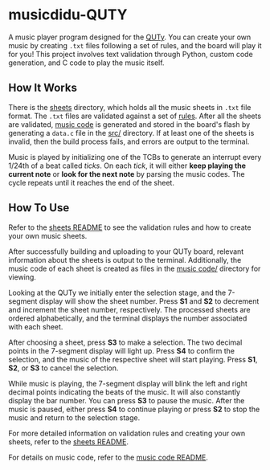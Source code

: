 # musicdidu-QUTY

A music player program designed for the [QUTy](https://cab202.github.io/quty/). You can create your own music by creating `.txt` files following a set of rules, and the board will play it for you! This project involves text validation through Python, custom code generation, and C code to play the music itself.

## How It Works
There is the [sheets](sheets/) directory, which holds all the music sheets in `.txt` file format. The `.txt` files are validated against a set of [rules](sheets/README.md). After all the sheets are validated, [music code](music%20code/README.md) is generated and stored in the board's flash by generating a `data.c` file in the [src/](src/) directory. If at least one of the sheets is invalid, then the build process fails, and errors are output to the terminal.

Music is played by initializing one of the TCBs to generate an interrupt every 1/24th of a beat called *ticks*. On each *tick*, it will either **keep playing the current note** or **look for the next note** by parsing the music codes. The cycle repeats until it reaches the end of the sheet.

## How To Use
Refer to the [sheets README](sheets/README.md) to see the validation rules and how to create your own music sheets.

After successfully building and uploading to your QUTy board, relevant information about the sheets is output to the terminal. Additionally, the music code of each sheet is created as files in the [music code/](music%20code/) directory for viewing.

Looking at the QUTy we initially enter the selection stage, and the 7-segment display will show the sheet number. Press **S1** and **S2** to decrement and increment the sheet number, respectively. The processed sheets are ordered alphabetically, and the terminal displays the number associated with each sheet.

After choosing a sheet, press **S3** to make a selection. The two decimal points in the 7-segment display will light up. Press **S4** to confirm the selection, and the music of the respective sheet will start playing. Press **S1**, **S2**, or **S3** to cancel the selection.

While music is playing, the 7-segment display will blink the left and right decimal points indicating the beats of the music. It will also constantly display the bar number. You can press **S3** to pause the music. After the music is paused, either press **S4** to continue playing or press **S2** to stop the music and return to the selection stage.

For more detailed information on validation rules and creating your own sheets, refer to the [sheets README](sheets/README.md).

For details on music code, refer to the [music code README](music%20code/README.md).
